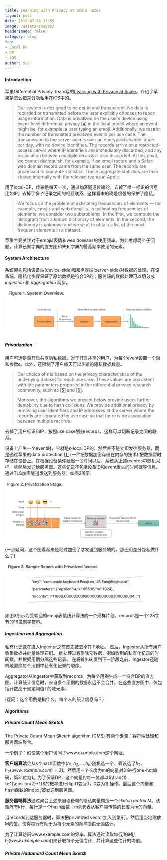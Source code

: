 ```yaml
---
title: Learning with Privacy at Scale notes
layout: post
date: 2019-07-08 21:55
image: /assets/images/
headerImage: false
category: blog
tag:
- Local DP
- DP
- iOS
author: Sun
---
```


#### Introduction

苹果Differential Privacy Team写的[Learning with Privacy at Scale](https://machinelearning.apple.com/2017/12/06/learning-with-privacy-at-scale.html#DR14)。介绍了苹果是怎么把差分隐私用在iOS中的。

>Our system is designed to be opt-in and transparent. No data is recorded or transmitted before the user explicitly chooses to report usage information. Data is privatized on the user’s device using event-level differential privacy [[4\]](https://machinelearning.apple.com/2017/12/06/learning-with-privacy-at-scale.html#DNPR10) in the local model where an event might be, for example, a user typing an emoji. Additionally, we restrict the number of transmitted privatized events per use case. The transmission to the server occurs over an encrypted channel once per day, with no device identifiers. The records arrive on a restricted-access server where IP identifiers are immediately discarded, and any association between multiple records is also discarded. At this point, we cannot distinguish, for example, if an emoji record and a Safari web domain record came from the same user. The records are processed to compute statistics. These aggregate statistics are then shared internally with the relevant teams at Apple.

用了local-DP，传输是每天一次，通过加密隧道传输的，去掉了唯一标识的信息比如IP，去掉了多个记录之间的相互联系。这样看来的确是很强的保护了隐私。

> We focus on the problem of estimating frequencies of elements — for example, emojis and web domains. In estimating frequencies of elements, we consider two subproblems. In the first, we compute the histogram from a *known* dictionary of elements. In the second, the dictionary is *unknown* and we want to obtain a list of the most frequent elements in a dataset.

苹果主要关注对于emojis表情和web domians的使用频率。为此考虑两个子问题，计算已知字典的直方图和未知字典的最高频率使用的元素。

#### System Architecture

系统架构包括设备端(device-side)和服务器端(server-side)对数据的处理。在设备端，隐私化步骤保证了原始数据是符合DP的；服务端的数据处理可以切分成 *ingestion* 和 *aggregation* 两步。

![image-20190709095339093](/assets/images/image-apple-dp.png)

##### Privatization

用户可选是否开启共享隐私数据。对于开启共享的用户，为每个event设置一个隐私参数$\epsilon$。此外，还限制了用户每天可以传输的隐私数据数量。

> Our choice of $\epsilon$ is based on the privacy characteristics of the underlying dataset for each use case. These values are consistent with the parameters proposed in the differential privacy research community, such as [[5\]](https://machinelearning.apple.com/2017/12/06/learning-with-privacy-at-scale.html#FPE16) and [[6\]](https://machinelearning.apple.com/2017/12/06/learning-with-privacy-at-scale.html#QYYKX16).
>
> Moreover, the algorithms we present below provide users further deniability due to hash collisions. We provide additional privacy by removing user identifiers and IP addresses at the server where the records are separated by use case so that there is no association between multiple records.

去掉了用户标识和IP，按照use case划分records，这样可以切断记录之间的联系。

设备上产生一个event时，它就是$\epsilon$-local DP的，然后并不是立即发往服务器，而是通过苹果的data protection [[1\]](https://machinelearning.apple.com/2017/12/06/learning-with-privacy-at-scale.html#AppleSecurity) (一种把数据加密存储在内存的技术) 把数据暂时存储在设备上。在根据设备条件延迟一段时间以后，系统从上述records中随机采样一些然后发送给服务器。这些记录不包括设备ID和event发生的时间戳等信息。通过TLS加密隧道发送到服务器。如图2所示。

![image-20190709162037937](/assets/images/image-apple-DP2.png)

(一点疑问，这个图看起来是经过加密了才发送到服务端的，那还用差分隐私做什么？)

![image-20190709163107472](/assets/images/image-apple-DP3.png)

如图3所示为受欢迎的emoji表情统计算法的一个采样片段。records是一个128字节的16进制字符串。

##### Ingestion and Aggregation

私有化记录在进入Ingestor之前首先被去掉其IP地址。 然后，Ingestor从所有用户收集数据并批量处理它们。 批处理过程删除元数据，例如收到的私有化记录的时间戳，并根据用例分隔这些记录。 在将输出转发到下一阶段之前，Ingestor还随机地置换每个用例中私有化记录的顺序。

Aggregator从Ingestor中获取到records，为每个用例生成一个符合DP的直方图。计算统计信息时，来自多个用例的数据永远不会合并。在这些直方图中，仅包括计数高于规定阈值T的域元素。

(疑问：这个用例是指什么，每个人的统计信息吗？)

#### Algorithms

##### Private Count Mean Sketch

The Private Count Mean Sketch algorithm (CMS) 有两个步骤：客户端处理和服务器端聚合。

一个例子：假设某个用户访问了www.example.com这个网址。

**客户端算法**会从k个hash函数中$\{h_1, h_2, \dots, h_k\}$随机选一个，假设选了$h_2$。$h_2(www.example.com) = 31$。然后用一个长度为m的向量对31进行one-hot编码，第31位为1。为了保证DP，这个向量的每一位都以$\frac{1}{e^{\epsilon/2}+1}$的概率进行flip (1变为0，0变为1) 操作。最后这个向量和hash函数的index $j$被发送到服务器。

**服务器端算法**通过聚合上述来自设备端的隐私向量构造一个*sketch matrix M*。该矩阵有k行，每行是一个hash函数；m列代表从客户端传输的长度为m的向量。

当records到达服务器时，算法把privatized vector加入到第$j$行。然后适当地缩放M的值，使得每行有助于为每个元素的频率提供无偏估计。

为了计算访问www.example.com的频率，算法通过读取每行$j$的$M[j, h_j(www.example.com)]$来获取每个无偏估计，并计算这些估计的均值。

##### Private Hadamard Count Mean Sketch

















